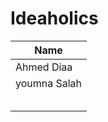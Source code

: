 # Ideaholics


|       Name       |
|------------------|
|Ahmed Diaa        |
|youmna Salah      |
|                  |
|                  |
|                  |
|                  |
|                  |
